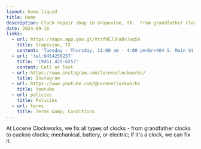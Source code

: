```yaml
---
layout: home.liquid
title: Home
description: Clock repair shop in Grapevine, TX.  From grandfather clocks to cuckoo clocks; mechanical, battery, or electric; if it's a clock, we can fix it.
date: 2024-09-16
links:
  - url: https://maps.app.goo.gl/VrifHEJJFaBrJsqS9
    title: Grapevine, TX
    content: 'Tuesday - Thursday, 11:00 am - 4:00 pm<br>404 S. Main St.<br>Grapevine, TX 76051<br><em>(Inside the Bermuda Gold & Silver jewelry store)</em>'
  - url: 'tel:9454256257'
    title: '(945) 425-6257'
    content: Call or Text
  - url: https://www.instagram.com/loceneclockworks/
    title: Instagram
  - url: https://www.youtube.com/@LoceneClockworks
    title: Youtube
  - url: policies
    title: Policies
  - url: terms
    title: Terms &amp; Conditions
---
```


At Locene Clockworks, we fix all types of clocks - from grandfather clocks to cuckoo clocks; mechanical, battery, or electric; if it's a clock, we can fix it.
